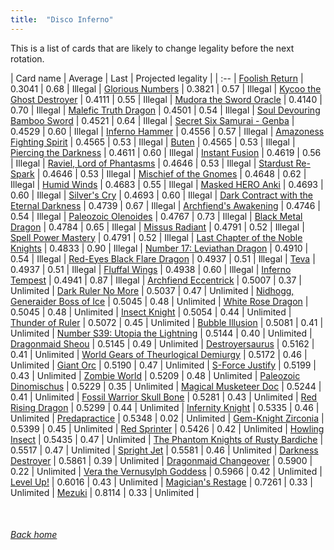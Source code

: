 ```yaml
---
title:  "Disco Inferno"
---
```


This is a list of cards that are likely to change legality before the next rotation.

| Card name | Average | Last | Projected legality |
| :-- |
[Foolish Return](https://db.ygoprodeck.com/card/?search=Foolish%20Return) | 0.3041 | 0.68 | Illegal |
[Glorious Numbers](https://db.ygoprodeck.com/card/?search=Glorious%20Numbers) | 0.3821 | 0.57 | Illegal |
[Kycoo the Ghost Destroyer](https://db.ygoprodeck.com/card/?search=Kycoo%20the%20Ghost%20Destroyer) | 0.4111 | 0.55 | Illegal |
[Mudora the Sword Oracle](https://db.ygoprodeck.com/card/?search=Mudora%20the%20Sword%20Oracle) | 0.4140 | 0.70 | Illegal |
[Malefic Truth Dragon](https://db.ygoprodeck.com/card/?search=Malefic%20Truth%20Dragon) | 0.4501 | 0.54 | Illegal |
[Soul Devouring Bamboo Sword](https://db.ygoprodeck.com/card/?search=Soul%20Devouring%20Bamboo%20Sword) | 0.4521 | 0.64 | Illegal |
[Secret Six Samurai - Genba](https://db.ygoprodeck.com/card/?search=Secret%20Six%20Samurai%20-%20Genba) | 0.4529 | 0.60 | Illegal |
[Inferno Hammer](https://db.ygoprodeck.com/card/?search=Inferno%20Hammer) | 0.4556 | 0.57 | Illegal |
[Amazoness Fighting Spirit](https://db.ygoprodeck.com/card/?search=Amazoness%20Fighting%20Spirit) | 0.4565 | 0.53 | Illegal |
[Buten](https://db.ygoprodeck.com/card/?search=Buten) | 0.4565 | 0.53 | Illegal |
[Piercing the Darkness](https://db.ygoprodeck.com/card/?search=Piercing%20the%20Darkness) | 0.4611 | 0.60 | Illegal |
[Instant Fusion](https://db.ygoprodeck.com/card/?search=Instant%20Fusion) | 0.4619 | 0.56 | Illegal |
[Raviel, Lord of Phantasms](https://db.ygoprodeck.com/card/?search=Raviel,%20Lord%20of%20Phantasms) | 0.4646 | 0.53 | Illegal |
[Stardust Re-Spark](https://db.ygoprodeck.com/card/?search=Stardust%20Re-Spark) | 0.4646 | 0.53 | Illegal |
[Mischief of the Gnomes](https://db.ygoprodeck.com/card/?search=Mischief%20of%20the%20Gnomes) | 0.4648 | 0.62 | Illegal |
[Humid Winds](https://db.ygoprodeck.com/card/?search=Humid%20Winds) | 0.4683 | 0.55 | Illegal |
[Masked HERO Anki](https://db.ygoprodeck.com/card/?search=Masked%20HERO%20Anki) | 0.4693 | 0.60 | Illegal |
[Silver's Cry](https://db.ygoprodeck.com/card/?search=Silver's%20Cry) | 0.4693 | 0.60 | Illegal |
[Dark Contract with the Eternal Darkness](https://db.ygoprodeck.com/card/?search=Dark%20Contract%20with%20the%20Eternal%20Darkness) | 0.4739 | 0.67 | Illegal |
[Archfiend's Awakening](https://db.ygoprodeck.com/card/?search=Archfiend's%20Awakening) | 0.4746 | 0.54 | Illegal |
[Paleozoic Olenoides](https://db.ygoprodeck.com/card/?search=Paleozoic%20Olenoides) | 0.4767 | 0.73 | Illegal |
[Black Metal Dragon](https://db.ygoprodeck.com/card/?search=Black%20Metal%20Dragon) | 0.4784 | 0.65 | Illegal |
[Missus Radiant](https://db.ygoprodeck.com/card/?search=Missus%20Radiant) | 0.4791 | 0.52 | Illegal |
[Spell Power Mastery](https://db.ygoprodeck.com/card/?search=Spell%20Power%20Mastery) | 0.4791 | 0.52 | Illegal |
[Last Chapter of the Noble Knights](https://db.ygoprodeck.com/card/?search=Last%20Chapter%20of%20the%20Noble%20Knights) | 0.4833 | 0.90 | Illegal |
[Number 17: Leviathan Dragon](https://db.ygoprodeck.com/card/?search=Number%2017:%20Leviathan%20Dragon) | 0.4910 | 0.54 | Illegal |
[Red-Eyes Black Flare Dragon](https://db.ygoprodeck.com/card/?search=Red-Eyes%20Black%20Flare%20Dragon) | 0.4937 | 0.51 | Illegal |
[Teva](https://db.ygoprodeck.com/card/?search=Teva) | 0.4937 | 0.51 | Illegal |
[Fluffal Wings](https://db.ygoprodeck.com/card/?search=Fluffal%20Wings) | 0.4938 | 0.60 | Illegal |
[Inferno Tempest](https://db.ygoprodeck.com/card/?search=Inferno%20Tempest) | 0.4941 | 0.87 | Illegal |
[Archfiend Eccentrick](https://db.ygoprodeck.com/card/?search=Archfiend%20Eccentrick) | 0.5007 | 0.37 | Unlimited |
[Dark Ruler No More](https://db.ygoprodeck.com/card/?search=Dark%20Ruler%20No%20More) | 0.5037 | 0.47 | Unlimited |
[Nidhogg, Generaider Boss of Ice](https://db.ygoprodeck.com/card/?search=Nidhogg,%20Generaider%20Boss%20of%20Ice) | 0.5045 | 0.48 | Unlimited |
[White Rose Dragon](https://db.ygoprodeck.com/card/?search=White%20Rose%20Dragon) | 0.5045 | 0.48 | Unlimited |
[Insect Knight](https://db.ygoprodeck.com/card/?search=Insect%20Knight) | 0.5054 | 0.44 | Unlimited |
[Thunder of Ruler](https://db.ygoprodeck.com/card/?search=Thunder%20of%20Ruler) | 0.5072 | 0.45 | Unlimited |
[Bubble Illusion](https://db.ygoprodeck.com/card/?search=Bubble%20Illusion) | 0.5081 | 0.41 | Unlimited |
[Number S39: Utopia the Lightning](https://db.ygoprodeck.com/card/?search=Number%20S39:%20Utopia%20the%20Lightning) | 0.5144 | 0.40 | Unlimited |
[Dragonmaid Sheou](https://db.ygoprodeck.com/card/?search=Dragonmaid%20Sheou) | 0.5145 | 0.49 | Unlimited |
[Destroyersaurus](https://db.ygoprodeck.com/card/?search=Destroyersaurus) | 0.5162 | 0.41 | Unlimited |
[World Gears of Theurlogical Demiurgy](https://db.ygoprodeck.com/card/?search=World%20Gears%20of%20Theurlogical%20Demiurgy) | 0.5172 | 0.46 | Unlimited |
[Giant Orc](https://db.ygoprodeck.com/card/?search=Giant%20Orc) | 0.5190 | 0.47 | Unlimited |
[S-Force Justify](https://db.ygoprodeck.com/card/?search=S-Force%20Justify) | 0.5199 | 0.43 | Unlimited |
[Zombie World](https://db.ygoprodeck.com/card/?search=Zombie%20World) | 0.5209 | 0.48 | Unlimited |
[Paleozoic Dinomischus](https://db.ygoprodeck.com/card/?search=Paleozoic%20Dinomischus) | 0.5229 | 0.35 | Unlimited |
[Magical Musketeer Doc](https://db.ygoprodeck.com/card/?search=Magical%20Musketeer%20Doc) | 0.5244 | 0.41 | Unlimited |
[Fossil Warrior Skull Bone](https://db.ygoprodeck.com/card/?search=Fossil%20Warrior%20Skull%20Bone) | 0.5281 | 0.43 | Unlimited |
[Red Rising Dragon](https://db.ygoprodeck.com/card/?search=Red%20Rising%20Dragon) | 0.5299 | 0.44 | Unlimited |
[Infernity Knight](https://db.ygoprodeck.com/card/?search=Infernity%20Knight) | 0.5335 | 0.46 | Unlimited |
[Predapractice](https://db.ygoprodeck.com/card/?search=Predapractice) | 0.5348 | 0.02 | Unlimited |
[Gem-Knight Zirconia](https://db.ygoprodeck.com/card/?search=Gem-Knight%20Zirconia) | 0.5399 | 0.45 | Unlimited |
[Red Sprinter](https://db.ygoprodeck.com/card/?search=Red%20Sprinter) | 0.5426 | 0.42 | Unlimited |
[Howling Insect](https://db.ygoprodeck.com/card/?search=Howling%20Insect) | 0.5435 | 0.47 | Unlimited |
[The Phantom Knights of Rusty Bardiche](https://db.ygoprodeck.com/card/?search=The%20Phantom%20Knights%20of%20Rusty%20Bardiche) | 0.5517 | 0.47 | Unlimited |
[Spright Jet](https://db.ygoprodeck.com/card/?search=Spright%20Jet) | 0.5581 | 0.46 | Unlimited |
[Darkness Destroyer](https://db.ygoprodeck.com/card/?search=Darkness%20Destroyer) | 0.5861 | 0.39 | Unlimited |
[Dragonmaid Changeover](https://db.ygoprodeck.com/card/?search=Dragonmaid%20Changeover) | 0.5900 | 0.22 | Unlimited |
[Vera the Vernusylph Goddess](https://db.ygoprodeck.com/card/?search=Vera%20the%20Vernusylph%20Goddess) | 0.5966 | 0.42 | Unlimited |
[Level Up!](https://db.ygoprodeck.com/card/?search=Level%20Up!) | 0.6016 | 0.43 | Unlimited |
[Magician's Restage](https://db.ygoprodeck.com/card/?search=Magician's%20Restage) | 0.7261 | 0.33 | Unlimited |
[Mezuki](https://db.ygoprodeck.com/card/?search=Mezuki) | 0.8114 | 0.33 | Unlimited |

<br>

###### [Back home](index)